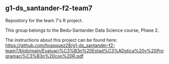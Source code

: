 ## g1-ds_santander-f2-team7

Repository for the team 7's R project. 

This group belongs to the Bedu-Santander Data Science course, Phase 2.

The instructions about this project can be found here: https://github.com/hvasquez28/g1-ds_santander-f2-team7/blob/main/Evaluaci%C3%B3n%20Estad%C3%ADstica%20y%20Programaci%C3%B3n%20con%20R.pdf
